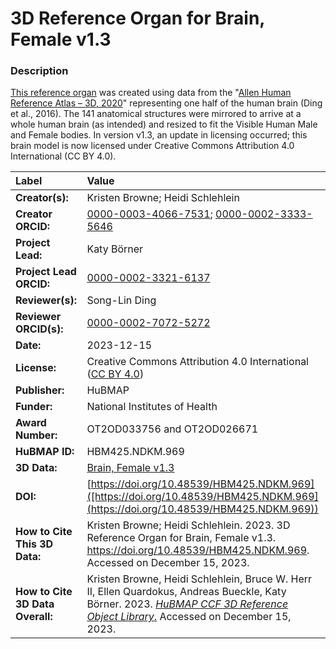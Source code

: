 # 3D Reference Organ for Brain, Female v1.3

### Description
[This reference organ](https://humanatlas.io/3d-reference-library) was created using data from the "[Allen Human Reference Atlas – 3D, 2020](https://doi.org/10.1002/cne.24080)" representing one half of the human brain (Ding et al., 2016). The 141 anatomical structures were mirrored to arrive at a whole human brain (as intended) and resized to fit the Visible Human Male and Female bodies. In version v1.3, an update in licensing occurred; this brain model is now licensed under Creative Commons Attribution 4.0 International (CC BY 4.0). 

| Label | Value |
| :------------- |:-------------|
| **Creator(s):** | Kristen Browne; Heidi Schlehlein |
| **Creator ORCID:** | [0000-0003-4066-7531](https://orcid.org/0000-0003-4066-7531); [0000-0002-3333-5646](https://orcid.org/0000-0002-3333-5646)|
| **Project Lead:** | Katy B&ouml;rner |
| **Project Lead ORCID:** | [0000-0002-3321-6137](https://orcid.org/0000-0002-3321-6137) |
| **Reviewer(s):** | Song-Lin Ding |
| **Reviewer ORCID(s):** |[0000-0002-7072-5272](https://doi.org/10.5072/0000-0002-7072-5272) |
| **Date:** | 2023-12-15 |
| **License:** | Creative Commons Attribution 4.0 International ([CC BY 4.0](https://creativecommons.org/licenses/by/4.0/)) |
| **Publisher:** | HuBMAP |
| **Funder:** | National Institutes of Health |
| **Award Number:** |OT2OD033756 and OT2OD026671|
| **HuBMAP ID:** | HBM425.NDKM.969 |
| **3D Data:** | [Brain, Female v1.3](https://cdn.humanatlas.io/hra-releases/v2.0/models/Allen_F_Brain.glb) |
| **DOI:** | [https://doi.org/10.48539/HBM425.NDKM.969]([https://doi.org/10.48539/HBM425.NDKM.969](https://doi.org/10.48539/HBM425.NDKM.969)) |
| **How to Cite This 3D Data:** | Kristen Browne; Heidi Schlehlein. 2023. 3D Reference Organ for Brain, Female v1.3. https://doi.org/10.48539/HBM425.NDKM.969. Accessed on December 15, 2023.|
| **How to Cite 3D Data Overall:** | Kristen Browne, Heidi Schlehlein, Bruce W. Herr II, Ellen Quardokus, Andreas Bueckle, Katy B&ouml;rner. 2023. [*HuBMAP CCF 3D Reference Object Library*.](https://humanatlas.io/3d-reference-library) Accessed on December 15, 2023. |
